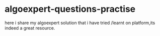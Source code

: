 # algoexpert-questions-practise
here i share my algoexpert solution that i have tried /learnt on platform,its indeed a great resource.
